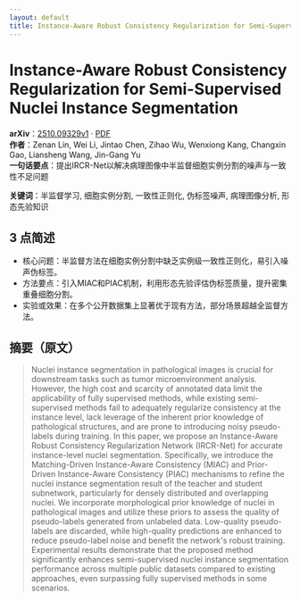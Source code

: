 ```yaml
---
layout: default
title: Instance-Aware Robust Consistency Regularization for Semi-Supervised Nuclei Instance Segmentation
---
```


# Instance-Aware Robust Consistency Regularization for Semi-Supervised Nuclei Instance Segmentation
**arXiv**：[2510.09329v1](https://arxiv.org/abs/2510.09329) · [PDF](https://arxiv.org/pdf/2510.09329.pdf)  
**作者**：Zenan Lin, Wei Li, Jintao Chen, Zihao Wu, Wenxiong Kang, Changxin Gao, Liansheng Wang, Jin-Gang Yu  
**一句话要点**：提出IRCR-Net以解决病理图像中半监督细胞实例分割的噪声与一致性不足问题

**关键词**：半监督学习, 细胞实例分割, 一致性正则化, 伪标签噪声, 病理图像分析, 形态先验知识

## 3 点简述
- 核心问题：半监督方法在细胞实例分割中缺乏实例级一致性正则化，易引入噪声伪标签。
- 方法要点：引入MIAC和PIAC机制，利用形态先验评估伪标签质量，提升密集重叠细胞分割。
- 实验或效果：在多个公开数据集上显著优于现有方法，部分场景超越全监督方法。

## 摘要（原文）

> Nuclei instance segmentation in pathological images is crucial for downstream
> tasks such as tumor microenvironment analysis. However, the high cost and
> scarcity of annotated data limit the applicability of fully supervised methods,
> while existing semi-supervised methods fail to adequately regularize
> consistency at the instance level, lack leverage of the inherent prior
> knowledge of pathological structures, and are prone to introducing noisy
> pseudo-labels during training. In this paper, we propose an Instance-Aware
> Robust Consistency Regularization Network (IRCR-Net) for accurate
> instance-level nuclei segmentation. Specifically, we introduce the
> Matching-Driven Instance-Aware Consistency (MIAC) and Prior-Driven
> Instance-Aware Consistency (PIAC) mechanisms to refine the nuclei instance
> segmentation result of the teacher and student subnetwork, particularly for
> densely distributed and overlapping nuclei. We incorporate morphological prior
> knowledge of nuclei in pathological images and utilize these priors to assess
> the quality of pseudo-labels generated from unlabeled data. Low-quality
> pseudo-labels are discarded, while high-quality predictions are enhanced to
> reduce pseudo-label noise and benefit the network's robust training.
> Experimental results demonstrate that the proposed method significantly
> enhances semi-supervised nuclei instance segmentation performance across
> multiple public datasets compared to existing approaches, even surpassing fully
> supervised methods in some scenarios.

